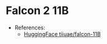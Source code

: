# Falcon 2 11B

- References:
    - [HuggingFace tiiuae/falcon-11B](https://huggingface.co/tiiuae/falcon-11B)